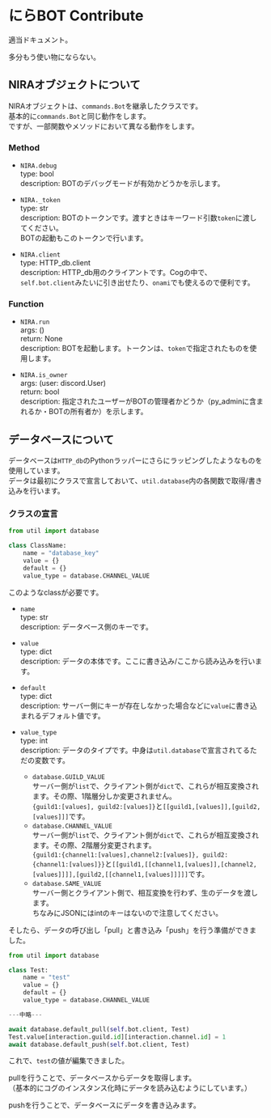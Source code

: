 # にらBOT Contribute

適当ドキュメント。

多分もう使い物にならない。

## NIRAオブジェクトについて
NIRAオブジェクトは、`commands.Bot`を継承したクラスです。  
基本的に`commands.Bot`と同じ動作をします。  
ですが、一部関数やメソッドにおいて異なる動作をします。

### Method
- `NIRA.debug`  
    type: bool  
    description: BOTのデバッグモードが有効かどうかを示します。

- `NIRA._token`  
    type: str  
    description: BOTのトークンです。渡すときはキーワード引数`token`に渡してください。  
    BOTの起動もこのトークンで行います。

- `NIRA.client`  
    type: HTTP_db.client  
    description: HTTP_db用のクライアントです。Cogの中で、`self.bot.client`みたいに引き出せたり、`onami`でも使えるので便利です。

### Function
- `NIRA.run`  
    args: ()  
    return: None  
    description: BOTを起動します。トークンは、`token`で指定されたものを使用します。

- `NIRA.is_owner`  
    args: (user: discord.User)  
    return: bool  
    description: 指定されたユーザーがBOTの管理者かどうか（py_adminに含まれるか・BOTの所有者か）を示します。

## データベースについて
データベースは`HTTP_db`のPythonラッパーにさらにラッピングしたようなものを使用しています。  
データは最初にクラスで宣言しておいて、`util.database`内の各関数で取得/書き込みを行います。  

### クラスの宣言

```python
from util import database

class ClassName:
    name = "database_key"
    value = {}
    default = {}
    value_type = database.CHANNEL_VALUE
```

このようなclassが必要です。  
- `name`  
    type: str  
    description: データベース側のキーです。

- `value`  
    type: dict  
    description: データの本体です。ここに書き込み/ここから読み込みを行います。

- `default`  
    type: dict  
    description: サーバー側にキーが存在しなかった場合などに`value`に書き込まれるデフォルト値です。

- `value_type`  
    type: int  
    description: データのタイプです。中身は`util.database`で宣言されてるただの変数です。  
    - `database.GUILD_VALUE`  
        サーバー側が`list`で、クライアント側が`dict`で、これらが相互変換されます。その際、1階層分しか変更されません。  
        `{guild1:[values], guild2:[values]}`と`[[guild1,[values]],[guild2,[values]]]`です。  
    - `database.CHANNEL_VALUE`  
        サーバー側が`list`で、クライアント側が`dict`で、これらが相互変換されます。その際、2階層分変更されます。  
        `{guild1:{channel1:[values],channel2:[values]}, guild2:{channel1:[values]}}`と`[[guild1,[[channel1,[values]],[channel2,[values]]]],[guild2,[[channel1,[values]]]]]`です。  
    - `database.SAME_VALUE`  
        サーバー側とクライアント側で、相互変換を行わず、生のデータを渡します。  
        ちなみにJSONにはintのキーはないので注意してください。  

そしたら、データの呼び出し「pull」と書き込み「push」を行う準備ができました。

```python
from util import database

class Test:
    name = "test"
    value = {}
    default = {}
    value_type = database.CHANNEL_VALUE

---中略---

await database.default_pull(self.bot.client, Test)
Test.value[interaction.guild.id][interaction.channel.id] = 1
await database.default_push(self.bot.client, Test)
```

これで、`test`の値が編集できました。

pullを行うことで、データベースからデータを取得します。  
（基本的にコグのインスタンス化時にデータを読み込むようにしています。）  

pushを行うことで、データベースにデータを書き込みます。
